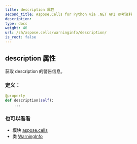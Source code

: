 ```yaml
---
title: description 属性
second_title: Aspose.Cells for Python via .NET API 参考资料
description:
type: docs
weight: 40
url: /zh/aspose.cells/warninginfo/description/
is_root: false
---
```

## description 属性

获取 description 的警告信息。
### 定义：
```python
@property
def description(self):
    ...
```

### 也可以看看
* 模块 [aspose.cells](../../)
* 类 [WarningInfo](/cells/python-net/zh/aspose.cells/warninginfo)
